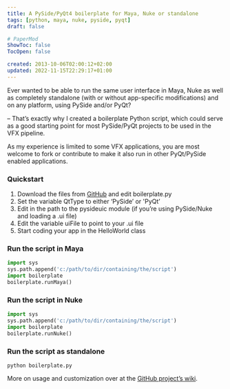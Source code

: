 ```yaml
---
title: A PySide/PyQt4 boilerplate for Maya, Nuke or standalone
tags: [python, maya, nuke, pyside, pyqt]
draft: false

# PaperMod
ShowToc: false
TocOpen: false

created: 2013-10-06T02:00:12+02:00
updated: 2022-11-15T22:29:17+01:00
---
```


Ever wanted to be able to run the same user interface in Maya, Nuke as well as completely standalone (with or without app-specific modifications) and on any platform, using PySide and/or PyQt?



– That’s exactly why I created a boilerplate Python script, which could serve as a good starting point for most PySide/PyQt projects to be used in the VFX pipeline.

As my experience is limited to some VFX applications, you are most welcome to fork or contribute to make it also run in other PyQt/PySide enabled applications.

### Quickstart

1. Download the files from [GitHub](https://github.com/fredrikaverpil/pyVFX-boilerplate) and edit boilerplate.py
2. Set the variable QtType to either ‘PySide’ or 'PyQt’
3. Edit in the path to the pysideuic module (if you’re using PySide/Nuke and loading a .ui file)
4. Edit the variable uiFile to point to your .ui file
5. Start coding your app in the HelloWorld class

### Run the script in Maya

```python
import sys
sys.path.append('c:/path/to/dir/containing/the/script')
import boilerplate
boilerplate.runMaya()
```

### Run the script in Nuke

```python
import sys
sys.path.append('c:/path/to/dir/containing/the/script')
import boilerplate
boilerplate.runNuke()
```

### Run the script as standalone

    python boilerplate.py


More on usage and customization over at the [GitHub project’s wiki](https://github.com/fredrikaverpil/pyVFX-boilerplate/wiki).
